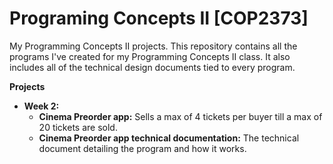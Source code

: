 # Programing Concepts II [COP2373]

My Programming Concepts II projects. This repository contains all the programs I've created for my Programming Concepts II class. It also includes all of the technical design documents tied to every program.

**Projects**

* **Week 2:**
    * **Cinema Preorder app:** Sells a max of 4 tickets per buyer till a max of 20 tickets are sold.
    * **Cinema Preorder app technical documentation:** The technical document detailing the program and how it works.
